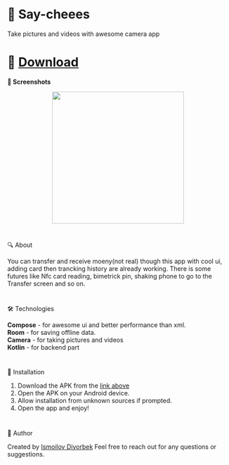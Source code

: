 # 🌟 Say-cheees
Take pictures and videos with awesome camera app
#
# 📲 [Download](https://github.com/Theultimatecreator/Say-cheees/releases/download/v1.0/app-debug.apk)



**📸 Screenshots**  
<p align="center">
  <img src="https://github.com/user-attachments/assets/cb00b6ba-9967-4903-b37b-44daf11e3c22" width="300">
</p>

#

🔍 About               

You can transfer and receive moeny(not real) though this app with cool ui, adding card then trancking history are already working. There is some futures like Nfc card reading, bimetrick pin, shaking phone to go to the Transfer screen and so on.

#

🛠️ Technologies   

**Compose** - for awesome ui and better performance than xml.                                                                    
**Room** - for saving offline data.                                                                                                                                      
**Camera** - for taking pictures and videos                               
**Kotlin** - for backend part                                            

#

💾 Installation

1. Download the APK from the [link above](https://github.com/Theultimatecreator/Say-cheees/releases/download/v1.0/app-debug.apk)
2. Open the APK on your Android device.                                                                  
3. Allow installation from unknown sources if prompted.                                          
4. Open the app and enjoy!                                                                          

#

👤 Author

Created by [Ismoilov Diyorbek](https://t.me/MrGladiator)
Feel free to reach out for any questions or suggestions.

